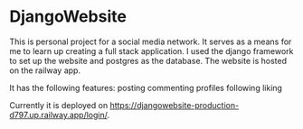 # DjangoWebsite

This is personal project for a social media network. It serves as a means for me to learn up creating a full stack application. I used the
django framework to set up the website and postgres as the database. The website is hosted on the railway app.

It has the following features:
posting 
commenting
profiles
following
liking

Currently it is deployed on https://djangowebsite-production-d797.up.railway.app/login/. 
